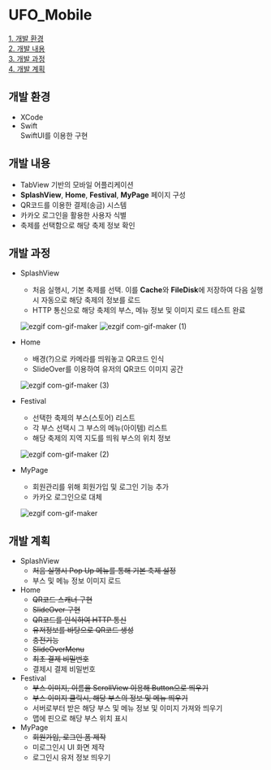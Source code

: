 # UFO_Mobile

[1. 개발 환경](#개발-환경)    
[2. 개발 내용](#개발-내용)    
[3. 개발 과정](#개발-과정)       
[4. 개발 계획](#개발-계획) 

## 개발 환경
* XCode
* Swift     
SwiftUI를 이용한 구현

## 개발 내용
* TabView 기반의 모바일 어플리케이션
* **SplashView**, **Home**, **Festival**, **MyPage** 페이지 구성
* QR코드를 이용한 결제(송금) 시스템
* 카카오 로그인을 활용한 사용자 식별
* 축제를 선택함으로 해당 축제 정보 확인

## 개발 과정
* SplashView
    * 처음 실행시, 기본 축제를 선택. 이를 **Cache**와 **FileDisk**에 저장하여 다음 실행시 자동으로 해당 축제의 정보를 로드
    * HTTP 통신으로 해당 축제의 부스, 메뉴 정보 및 이미지 로드 테스트 완료

    ![ezgif com-gif-maker](https://user-images.githubusercontent.com/27637757/97952774-db5bb680-1de1-11eb-9cd6-3c4ee1219e94.gif) ![ezgif com-gif-maker (1)](https://user-images.githubusercontent.com/27637757/97952991-80768f00-1de2-11eb-8def-cb2558273425.gif)
* Home
    * 배경(?)으로 카메라를 띄워놓고 QR코드 인식
    * SlideOver를 이용하여 유저의 QR코드 이미지 공간 

    ![ezgif com-gif-maker (3)](https://user-images.githubusercontent.com/27637757/97953215-2aeeb200-1de3-11eb-9ca6-7b0d39713fb9.gif)

* Festival
    * 선택한 축제의 부스(스토어) 리스트
    * 각 부스 선택시 그 부스의 메뉴(아이템) 리스트
    * 해당 축제의 지역 지도를 띄워 부스의 위치 정보 
    
    ![ezgif com-gif-maker (2)](https://user-images.githubusercontent.com/27637757/97953098-e2cf8f80-1de2-11eb-9c3e-054ab881c3f1.gif)
* MyPage
    * 회원관리를 위해 회원가입 및 로그인 기능 추가
    * 카카오 로그인으로 대체

    ![ezgif com-gif-maker](https://user-images.githubusercontent.com/27637757/97953361-920c6680-1de3-11eb-9653-ed6d0821cf95.png)

## 개발 계획
* SplashView
    * ~~처음 실행시 Pop Up 메뉴를 통해 기본 축제 설정~~
    * 부스 및 메뉴 정보 이미지 로드
* Home
    * ~~QR코드 스캐너 구현~~
    * ~~SlideOver 구현~~
    * ~~QR코드를 인식하여 HTTP 통신~~
    * ~~유저정보를 바탕으로 QR코드 생성~~
    * ~~충전기능~~
    * ~~SlideOverMenu~~
    * ~~최초 결제 비밀번호~~
    * 결제시 결제 비밀번호
* Festival
    * ~~부스 이미지, 이름을 ScrollView 이용해 Button으로 띄우기~~
    * ~~부스 이미지 클릭시, 해당 부스의 정보 및 메뉴 띄우기~~
    * 서버로부터 받은 해당 부스 및 메뉴 정보 및 이미지 가져와 띄우기
    * 맵에 핀으로 해당 부스 위치 표시
* MyPage
    * ~~회원가입, 로그인 폼 제작~~
    * 미로그인시 UI 화면 제작
    * 로그인시 유저 정보 띄우기
